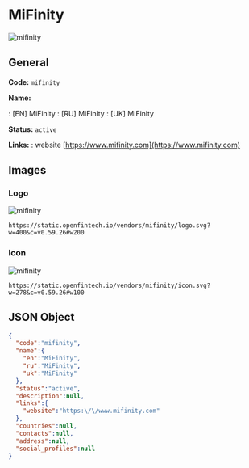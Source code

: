 
# MiFinity 
![mifinity](https://static.openfintech.io/vendors/mifinity/logo.svg?w=400&c=v0.59.26#w200)  

## General 
 
**Code:** `mifinity` 
 
**Name:** 
 
:	[EN] MiFinity 
:	[RU] MiFinity 
:	[UK] MiFinity 
 
**Status:** `active` 
 
**Links:** 
: website [https://www.mifinity.com](https://www.mifinity.com) 
 

## Images 

### Logo 
 
![mifinity](https://static.openfintech.io/vendors/mifinity/logo.svg?w=400&c=v0.59.26#w200)  

```
https://static.openfintech.io/vendors/mifinity/logo.svg?w=400&c=v0.59.26#w200
```  

### Icon 
 
![mifinity](https://static.openfintech.io/vendors/mifinity/icon.svg?w=278&c=v0.59.26#w100)  

```
https://static.openfintech.io/vendors/mifinity/icon.svg?w=278&c=v0.59.26#w100
```  

## JSON Object 

```json
{
  "code":"mifinity",
  "name":{
    "en":"MiFinity",
    "ru":"MiFinity",
    "uk":"MiFinity"
  },
  "status":"active",
  "description":null,
  "links":{
    "website":"https:\/\/www.mifinity.com"
  },
  "countries":null,
  "contacts":null,
  "address":null,
  "social_profiles":null
}
```  
